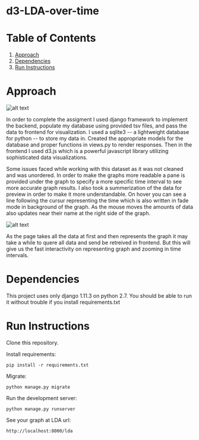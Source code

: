 # d3-LDA-over-time

# Table of Contents
1. [Approach](README.md#approach)
2. [Dependencies](README.md#dependencies)
3. [Run Instructions](README.md#run-nstructions)


# Approach

![alt text](https://raw.githubusercontent.com/maminnas/d3-LDA-over-time/img/graph-screenshot.png)

In order to complete the assigment I used django framework to implement the backend, populate my database using provided tsv files, and pass the data to frontend for visualization. I used a sqlite3 -- a lightweight database for python -- to store my data in. Created the appropriate models for the database and proper functions in views.py to render responses.
Then in the frontend I used d3.js which is a powerful javascript library utilizing sophisticated data visualizations.

Some issues faced while working with this dataset as it was not cleaned and was unordered. In order to make the graphs more readable a pane is provided under the graph to specify a more specific time interval to see more accurate graph results. I also took a summerization of the data for preview in order to make it more understandable. On hover you can see a line following the cursur representing the time which is also written in fade mode in background of the graph. As the mouse moves the amounts of data also updates near their name at the right side of the graph.

![alt text](https://raw.githubusercontent.com/maminnas/d3-LDA-over-time/img/zoomed-graph-screenshot.png )

As the page takes all the data at first and then represents the graph it may take a while to quere all data and send be retreived in frontend. But this will give us the fast interactivity on representing graph and zooming in time intervals. 

# Dependencies
This project uses only django 1.11.3 on python 2.7. You should be able to run it without trouble if you install requirements.txt

# Run Instructions
Clone this repository.

Install requirements:

    pip install -r requirements.txt

Migrate:

    python manage.py migrate

Run the development server:

    python manage.py runserver

See your graph at LDA url:

    http://localhost:8000/lda
